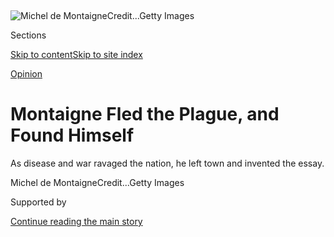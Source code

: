 <div id="app">

<div>

<div>

<div>

</div>

<div data-aria-hidden="false">

<div id="site-content" data-role="main">

<div>

<div class="css-1aor85t" style="opacity:0.000000001;z-index:-1;visibility:hidden">

<div class="css-1hqnpie">

<div class="css-epjblv">

<span class="css-17xtcya">[Opinion](/section/opinion)</span><span class="css-x15j1o">|</span><span class="css-fwqvlz">Montaigne
Fled the Plague, and Found
Himself</span>

</div>

<div class="css-k008qs">

<div class="css-1iwv8en">

<span class="css-18z7m18"></span>

<div>

</div>

</div>

<span class="css-1n6z4y">https://nyti.ms/3g07Q8a</span>

<div class="css-1705lsu">

<div class="css-4xjgmj">

<div class="css-4skfbu" data-role="toolbar" data-aria-label="Social Media Share buttons, Save button, and Comments Panel with current comment count" data-testid="share-tools">

  - 
  - 
  - 
  - 
    
    <div class="css-6n7j50">
    
    </div>

  - 

</div>

</div>

</div>

</div>

</div>

</div>

<div id="NYT_TOP_BANNER_REGION" class="css-11qgg8s">

</div>

<div id="fullBleedHeaderContent">

<div class="css-1mre5cn">

![<span class="css-16f3y1r e13ogyst0" data-aria-hidden="true">Michel de
Montaigne</span><span class="css-cnj6d5 e1z0qqy90" itemprop="copyrightHolder"><span class="css-1ly73wi e1tej78p0">Credit...</span><span><span>Getty
Images</span></span></span>](https://static01.graylady3jvrrxbe.onion/images/2020/06/26/opinion/stone/stone-articleLarge.jpg?quality=75&auto=webp&disable=upscale)

</div>

<div class="css-hy7cq4">

<div class="css-6cn7ki">

<div class="NYTAppHideMasthead css-1bcu9v6 e1suatyy0">

<div class="section css-1o1qe8k e1suatyy2">

<div class="css-cu5p7t er09x8g0">

<div class="css-6n7j50">

</div>

<span class="css-1dv1kvn">Sections</span>

[Skip to content](#site-content)[Skip to site index](#site-index)

</div>

<div class="css-10698na e1huz5gh0">

</div>

</div>

</div>

[Opinion](/section/opinion)

<div class="css-1sojcmr ehdk2mb0">

# Montaigne Fled the Plague, and Found Himself

</div>

As disease and war ravaged the nation, he left town and invented the
essay.

</div>

</div>

<div class="css-nwzfg5 e1gnum310">

<span class="css-1f9pvn2 opinion">Michel de
Montaigne</span><span class="css-cnj6d5 e1z0qqy90" itemprop="copyrightHolder"><span class="css-1ly73wi e1tej78p0">Credit...</span><span><span>Getty
Images</span></span></span>

</div>

<div id="sponsor-wrapper" class="css-1hyfx7x">

<div id="sponsor-slug" class="css-19vbshk">

Supported by

</div>

[Continue reading the main
story](#after-sponsor)

<div id="sponsor" class="ad sponsor-wrapper" style="text-align:center;height:100%;display:block">

</div>

<div id="after-sponsor">

</div>

</div>

<div class="css-1wx1auc e1gnum311">

<div class="css-18e8msd">

<div class="css-vp77d3 epjyd6m0">

<div class="css-1baulvz">

By <span class="css-1baulvz last-byline" itemprop="name">Robert
Zaretsky</span>

<div class="css-8atqhb">

Mr. Zaretsky is a historian and author.

</div>

</div>

</div>

  - June 28,
    2020

  - 
    
    <div class="css-4xjgmj">
    
    <div class="css-d8bdto" data-role="toolbar" data-aria-label="Social Media Share buttons, Save button, and Comments Panel with current comment count" data-testid="share-tools">
    
      - 
      - 
      - 
      - 
        
        <div class="css-6n7j50">
        
        </div>
    
      - 
    
    </div>
    
    </div>

</div>

</div>

</div>

<div class="section meteredContent css-1r7ky0e" name="articleBody" itemprop="articleBody">

<div class="css-1fanzo5 StoryBodyCompanionColumn">

<div class="css-53u6y8">

In the summer of 1585, the mayor of Bordeaux learned, from the comfort
of his nearby chateau, that the bubonic plague had burst upon his city.
Those who could were fleeing, he was told, while those who could not
were “dying like flies.” What to do? His term in office, on the one
hand, was nearly over and his last official duty was to attend the
transition ceremony. On the other hand, perhaps his duty was with those
still inside the city walls.

Both hands on the reins of his horse, the mayor rode to the city’s edge
and wrote to the municipal council to ask whether his life was worth a
transition ceremony. He did not seem to receive a reply and returned to
his chateau. By the time the plague subsided, more than 14,000 people —
about a third of the city’s population — had died horrible deaths. As
for the former mayor, he returned to a far more pressing task: the
writing of essays.

The mayor was Michel de Montaigne. Known today as the author of the
“Essays,” the classic of self-reflection and self-knowing, Montaigne
was better perhaps known in his own lifetime as a man of politics. Yet
his efforts — quite literally, his *essais —* at politics and his
*essais* at portraying himself are not unrelated. In both cases,
Montaigne probed the limits of what he could do in the world and what he
could know about himself.

Bordeaux was a hot spot for both bacteriological and theological plagues
in the late 1500s. The wars of religion, a series of eight distinct
conflicts between Catholics and Protestants — replete with massacres on
both sides — had ravaged France between 1562 and 1598. As both mayor and
diplomat, Montaigne tried several times to broker accords between the
two sides. He was known (and despised) by both sides as a *politique*:
someone who, for the sake of all, tried to find common ground in a land
savaged by zealotry.

</div>

</div>

<div class="css-1fanzo5 StoryBodyCompanionColumn">

<div class="css-53u6y8">

In this, Montaigne never succeeded yet he was not one to waste a plague.
In his essay “On Physiognomy,” written in 1585, he described the wars as
“profitable disasters.” The mutual butcheries, in effect, prepared him
for the next plague. The cruelty and fury, ambition and avarice that
consumed both sides taught him “to rely on myself in distress.”

The trick, though, was to first find that self. Or, more accurately, to
*found* that self. In effect, as he wrote and rewrote his essays until
his death in 1592, Montaigne wrote and rewrote his own self. In “On
Giving the Lie,” he observed the strange alchemy between paper and
person, between writing one’s life and becoming that life: “I have no
more made my book than my book has made me — a book consubstantial with
its author.”

More than a millennium earlier, thinkers like Epicurus and Seneca had
already mapped out this path. Inscribing their words on the pages of his
essays — as well as in the roof beams of his library — Montaigne grasped
that, unlike philosophers in his day (or our own), these teachers sought
not to inform their students, but instead to *form* them. As the
classical scholar Pierre Hadot has argued, Stoicism and Epicureanism
offered not airy abstractions but real-world “spiritual exercises.”
Though the methods of these school varied, their mission was the same:
to teach students how to master physics and ethics not as an end, but as
the means to master their own selves and so better deal with life’s
daily challenges, no less than its sudden catastrophes.

Yet self-mastery was itself a means to a greater end: the aligning of
the self with the world. The recognition of reality — of what can and
cannot be changed — teaches the need for self-control. This “plague of
the utmost severity” in 1585 challenged Montaigne’s self-mastery even
more than the wars did. When the pestilence reached his estate, he fled
with his family in order to protect them. From the road, he recalled, he
saw peasants digging their own graves.

We will never know what these men and women thought when they saw
Montaigne and his household pass them on their horses and carriages. But
what should *we* think? For many critics, Montaigne was, if not clearly
a coward, less than a hero: Imagine if Mayor Bill De Blasio, learning
that New York City had been struck by the coronavirus while he was
vacationing in the Berkshires, had emailed the City Council to wish them
good luck. Yet we need to remember that Montaigne never pretended or
sought to be a hero. Instead, he sought to do what could be done — in
this case, save his family — and sought to find what could be found in
this experience.

</div>

</div>

<div class="css-1fanzo5 StoryBodyCompanionColumn">

<div class="css-53u6y8">

In the end, what he found was the essay — less the masterpiece he had
written, though, than the life he had lived. In the many essays of his
life he discovered the importance of the moderate life. In his final
essay, “On Experience,” Montaigne reveals that “greatness of soul is not
so much pressing upward and forward as knowing how to circumscribe and
set oneself in order.” What he finds, quite simply, is the importance of
the moderate life. We must then, he writes, “compose our character, not
compose books.” There is nothing paradoxical about this because his
literary essays helped him better essay his life. The lesson he takes
from this trial might be relevant for our own trial: “Our great and
glorious masterpiece is to live properly.”

Robert Zaretsky is a professor at the University of Houston and the
author of, most recently, “Catherine & Diderot: The Empress, the
Philosopher, and the Fate of the Enlightenment,” and the forthcoming
“The Subversive Simone Weil: A Life in Five Ideas.”

***Now in print****: “*[*Modern Ethics in 77
Arguments*](http://bitly.com/1MW2kN3)*,” and “*[*The Stone Reader:
Modern Philosophy in 133 Arguments*](http://bitly.com/1MW2kN3)*,” with
essays from the series, edited by Peter Catapano and Simon Critchley,
published by Liveright Books.*

*The Times is committed to publishing* [*a diversity of
letters*](https://www.nytimes3xbfgragh.onion/2019/01/31/opinion/letters/letters-to-editor-new-york-times-women.html)
*to the editor. We’d like to hear what you think about this or any of
our articles. Here are some*
[*tips*](https://help.nytimes3xbfgragh.onion/hc/en-us/articles/115014925288-How-to-submit-a-letter-to-the-editor)*.
And here’s our email:*
[*letters@NYTimes.com*](mailto:letters@NYTimes.com)*.*

*Follow The New York Times Opinion section on*
[*Facebook*](https://www.facebookcorewwwi.onion/nytopinion)*,* [*Twitter
(@NYTopinion)*](http://twitter.com/NYTOpinion) *and*
[*Instagram*](https://www.instagram.com/nytopinion/)*.*

</div>

</div>

</div>

<div>

</div>

<div>

</div>

<div>

</div>

<div>

<div id="bottom-wrapper" class="css-1ede5it">

<div id="bottom-slug" class="css-l9onyx">

Advertisement

</div>

[Continue reading the main
story](#after-bottom)

<div id="bottom" class="ad bottom-wrapper" style="text-align:center;height:100%;display:block;min-height:90px">

</div>

<div id="after-bottom">

</div>

</div>

</div>

</div>

</div>

## Site Index

<div>

</div>

## Site Information Navigation

  - [© <span>2020</span> <span>The New York Times
    Company</span>](https://help.nytimes3xbfgragh.onion/hc/en-us/articles/115014792127-Copyright-notice)

<!-- end list -->

  - [NYTCo](https://www.nytco.com/)
  - [Contact
    Us](https://help.nytimes3xbfgragh.onion/hc/en-us/articles/115015385887-Contact-Us)
  - [Work with us](https://www.nytco.com/careers/)
  - [Advertise](https://nytmediakit.com/)
  - [T Brand Studio](http://www.tbrandstudio.com/)
  - [Your Ad
    Choices](https://www.nytimes3xbfgragh.onion/privacy/cookie-policy#how-do-i-manage-trackers)
  - [Privacy](https://www.nytimes3xbfgragh.onion/privacy)
  - [Terms of
    Service](https://help.nytimes3xbfgragh.onion/hc/en-us/articles/115014893428-Terms-of-service)
  - [Terms of
    Sale](https://help.nytimes3xbfgragh.onion/hc/en-us/articles/115014893968-Terms-of-sale)
  - [Site
    Map](https://spiderbites.nytimes3xbfgragh.onion)
  - [Help](https://help.nytimes3xbfgragh.onion/hc/en-us)
  - [Subscriptions](https://www.nytimes3xbfgragh.onion/subscription?campaignId=37WXW)

</div>

</div>

</div>

</div>
